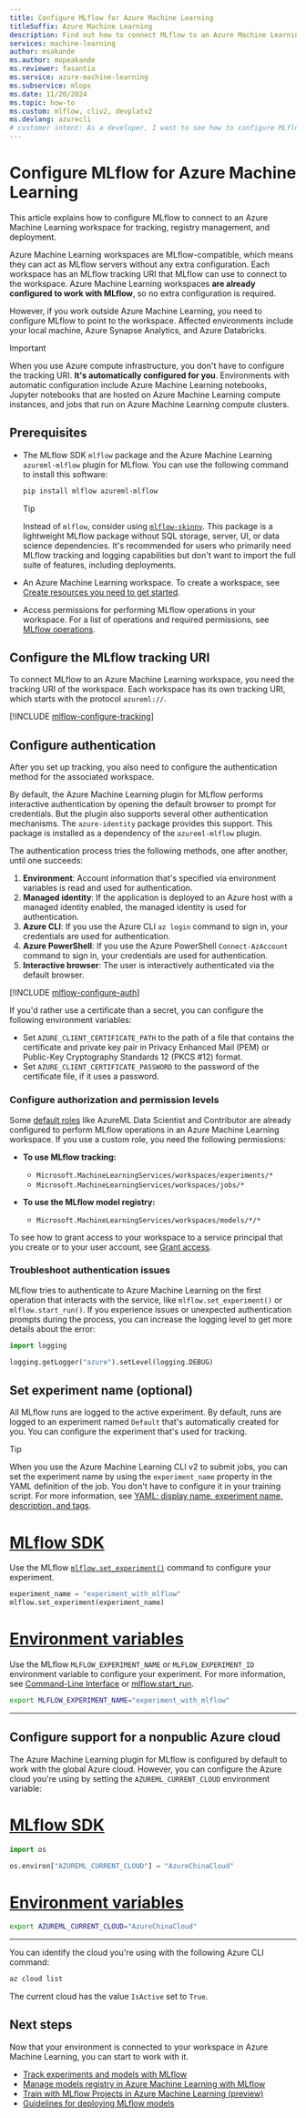 ```yaml
---
title: Configure MLflow for Azure Machine Learning
titleSuffix: Azure Machine Learning
description: Find out how to connect MLflow to an Azure Machine Learning workspace to log metrics, track artifacts, and deploy models.
services: machine-learning
author: msakande
ms.author: mopeakande
ms.reviewer: fasantia
ms.service: azure-machine-learning
ms.subservice: mlops
ms.date: 11/20/2024
ms.topic: how-to
ms.custom: mlflow, cliv2, devplatv2
ms.devlang: azurecli
# customer intent: As a developer, I want to see how to configure MLflow so that I can run MLflow training routines in Azure Machine Learning.
---
```


# Configure MLflow for Azure Machine Learning

This article explains how to configure MLflow to connect to an Azure Machine Learning workspace for tracking, registry management, and deployment.

Azure Machine Learning workspaces are MLflow-compatible, which means they can act as MLflow servers without any extra configuration. Each workspace has an MLflow tracking URI that MLflow can use to connect to the workspace. Azure Machine Learning workspaces **are already configured to work with MLflow**, so no extra configuration is required.

However, if you work outside Azure Machine Learning, you need to configure MLflow to point to the workspace. Affected environments include your local machine, Azure Synapse Analytics, and Azure Databricks.

> [!IMPORTANT]
> When you use Azure compute infrastructure, you don't have to configure the tracking URI. **It's automatically configured for you**. Environments with automatic configuration include Azure Machine Learning notebooks, Jupyter notebooks that are hosted on Azure Machine Learning compute instances, and jobs that run on Azure Machine Learning compute clusters.

## Prerequisites

- The MLflow SDK `mlflow` package and the Azure Machine Learning `azureml-mlflow` plugin for MLflow. You can use the following command to install this software:

  ```bash
  pip install mlflow azureml-mlflow
  ```

  > [!TIP]
  > Instead of `mlflow`, consider using [`mlflow-skinny`](https://github.com/mlflow/mlflow/blob/master/README_SKINNY.rst). This package is a lightweight MLflow package without SQL storage, server, UI, or data science dependencies. It's recommended for users who primarily need MLflow tracking and logging capabilities but don't want to import the full suite of features, including deployments.

- An Azure Machine Learning workspace. To create a workspace, see [Create resources you need to get started](quickstart-create-resources.md).

- Access permissions for performing MLflow operations in your workspace. For a list of operations and required permissions, see [MLflow operations](how-to-assign-roles.md#mlflow-operations).

## Configure the MLflow tracking URI

To connect MLflow to an Azure Machine Learning workspace, you need the tracking URI of the workspace. Each workspace has its own tracking URI, which starts with the protocol `azureml://`.

[!INCLUDE [mlflow-configure-tracking](includes/machine-learning-mlflow-configure-tracking.md)]

## Configure authentication

After you set up tracking, you also need to configure the authentication method for the associated workspace.

By default, the Azure Machine Learning plugin for MLflow performs interactive authentication by opening the default browser to prompt for credentials. But the plugin also supports several other authentication mechanisms. The `azure-identity` package provides this support. This package is installed as a dependency of the `azureml-mlflow` plugin.

The authentication process tries the following methods, one after another, until one succeeds:

1. **Environment**: Account information that's specified via environment variables is read and used for authentication.
1. **Managed identity**: If the application is deployed to an Azure host with a managed identity enabled, the managed identity is used for authentication.
1. **Azure CLI**: If you use the Azure CLI `az login` command to sign in, your credentials are used for authentication.
1. **Azure PowerShell**: If you use the Azure PowerShell `Connect-AzAccount` command to sign in, your credentials are used for authentication.
1. **Interactive browser**: The user is interactively authenticated via the default browser.

[!INCLUDE [mlflow-configure-auth](includes/machine-learning-mlflow-configure-auth.md)]

If you'd rather use a certificate than a secret, you can configure the following environment variables:

- Set `AZURE_CLIENT_CERTIFICATE_PATH` to the path of a file that contains the certificate and private key pair in Privacy Enhanced Mail (PEM) or Public-Key Cryptography Standards 12 (PKCS #12) format.
- Set `AZURE_CLIENT_CERTIFICATE_PASSWORD` to the password of the certificate file, if it uses a password.

### Configure authorization and permission levels

Some [default roles](how-to-assign-roles.md#default-roles) like AzureML Data Scientist and Contributor are already configured to perform MLflow operations in an Azure Machine Learning workspace. If you use a custom role, you need the following permissions:

- **To use MLflow tracking:**
  - `Microsoft.MachineLearningServices/workspaces/experiments/*`
  - `Microsoft.MachineLearningServices/workspaces/jobs/*`

- **To use the MLflow model registry:**
  - `Microsoft.MachineLearningServices/workspaces/models/*/*`

To see how to grant access to your workspace to a service principal that you create or to your user account, see [Grant access](/azure/role-based-access-control/quickstart-assign-role-user-portal#grant-access).

### Troubleshoot authentication issues

MLflow tries to authenticate to Azure Machine Learning on the first operation that interacts with the service, like `mlflow.set_experiment()` or `mlflow.start_run()`. If you experience issues or unexpected authentication prompts during the process, you can increase the logging level to get more details about the error:

```python
import logging

logging.getLogger("azure").setLevel(logging.DEBUG)
```

## Set experiment name (optional)

All MLflow runs are logged to the active experiment. By default, runs are logged to an experiment named `Default` that's automatically created for you. You can configure the experiment that's used for tracking.

> [!TIP]
>
> When you use the Azure Machine Learning CLI v2 to submit jobs, you can set the experiment name by using the `experiment_name` property in the YAML definition of the job. You don't have to configure it in your training script. For more information, see [YAML: display name, experiment name, description, and tags](reference-yaml-job-command.md#yaml-display-name-experiment-name-description-and-tags).


# [MLflow SDK](#tab/mlflow)

Use the MLflow [`mlflow.set_experiment()`](https://mlflow.org/docs/latest/python_api/mlflow.html#mlflow.set_experiment) command to configure your experiment.
    
```python
experiment_name = "experiment_with_mlflow"
mlflow.set_experiment(experiment_name)
```

# [Environment variables](#tab/environ)

Use the MLflow `MLFLOW_EXPERIMENT_NAME` or `MLFLOW_EXPERIMENT_ID` environment variable to configure your experiment. For more information, see [Command-Line Interface](https://mlflow.org/docs/latest/cli.html) or [mlflow.start_run](https://mlflow.org/docs/latest/python_api/mlflow.html#mlflow.start_run).

```bash
export MLFLOW_EXPERIMENT_NAME="experiment_with_mlflow"
```

---

## Configure support for a nonpublic Azure cloud

The Azure Machine Learning plugin for MLflow is configured by default to work with the global Azure cloud. However, you can configure the Azure cloud you're using by setting the `AZUREML_CURRENT_CLOUD` environment variable:

# [MLflow SDK](#tab/mlflow)

```python
import os

os.environ["AZUREML_CURRENT_CLOUD"] = "AzureChinaCloud"
```

# [Environment variables](#tab/environ)

```bash
export AZUREML_CURRENT_CLOUD="AzureChinaCloud"
```

---

You can identify the cloud you're using with the following Azure CLI command:

```bash
az cloud list
```

The current cloud has the value `IsActive` set to `True`.

## Next steps

Now that your environment is connected to your workspace in Azure Machine Learning, you can start to work with it.

- [Track experiments and models with MLflow](how-to-use-mlflow-cli-runs.md)
- [Manage models registry in Azure Machine Learning with MLflow](how-to-manage-models-mlflow.md)
- [Train with MLflow Projects in Azure Machine Learning (preview)](how-to-train-mlflow-projects.md)
- [Guidelines for deploying MLflow models](how-to-deploy-mlflow-models.md)
